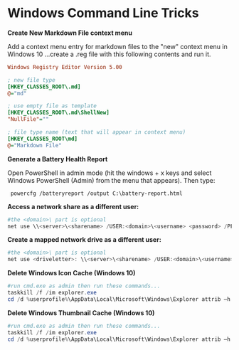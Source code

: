 

# Windows Command Line Tricks

**Create New Markdown File context menu**

Add a context menu entry for markdown files to the "new" context menu in Windows 10 ...create a .reg file with this following contents and run it. 

```ini
Windows Registry Editor Version 5.00

; new file type
[HKEY_CLASSES_ROOT\.md]
@="md"

; use empty file as template
[HKEY_CLASSES_ROOT\.md\ShellNew]
"NullFile"=""

; file type name (text that will appear in context menu)
[HKEY_CLASSES_ROOT\md]
@="Markdown File"
```

**Generate a Battery Health Report**

Open PowerShell in admin mode (hit the windows + x keys and select Windows PowerShell (Admin) from the menu that appears). Then type:

```
 powercfg /batteryreport /output C:\battery-report.html
```

**Access a network share as a different user:**

```powershell
#the <domain>\ part is optional
net use \\<server>\<sharename> /USER:<domain>\<username> <password> /PERSISTENT:YES
```

**Create a mapped network drive as a different user:**

```powershell
#the <domain>\ part is optional
net use <driveletter>: \\<server>\<sharename> /USER:<domain>\<username> <password> /PERSISTENT:YES
```

**Delete Windows Icon Cache (Windows 10)**

```powershell
#run cmd.exe as admin then run these commands...
taskkill /f /im explorer.exe
cd /d %userprofile%\AppData\Local\Microsoft\Windows\Explorer attrib –h iconcache_*.db del iconcache_*.db start explorer
```

**Delete Windows Thumbnail Cache (Windows 10)**

```powershell
#run cmd.exe as admin then run these commands...
taskkill /f /im explorer.exe
cd /d %userprofile%\AppData\Local\Microsoft\Windows\Explorer attrib –h thumbcache_*.db del thumbcache_*.db start explorer
```



